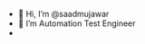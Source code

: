 - 👋 Hi, I’m @saadmujawar
- 👀 I’m Automation Test Engineer
- 

<!---
saadmujawar/saadmujawar is a ✨ special ✨ repository because its `README.md` (this file) appears on your GitHub profile.
You can click the Preview link to take a look at your changes.
--->
